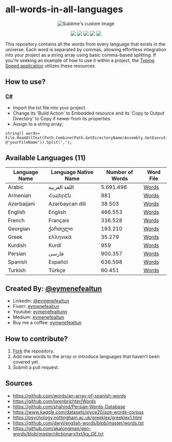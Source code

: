 # all-words-in-all-languages

<p align="center">
  <img src="https://github.com/eymenefealtun/all-words-in-all-languages/blob/main/mainBanner.png?raw=true" alt="Sublime's custom image"/>
</p>
<p align="center">
         <a href="#backers" alt="Backers on Open Collective">
        <img src="https://img.shields.io/github/commit-activity/t/eymenefealtun/all-words-in-all-languages?style=plastic" /></a>
        <a href="#backers" alt="Backers on Open Collective">
       <img src="https://img.shields.io/github/repo-size/eymenefealtun/all-words-in-all-languages?style=plastic" /></a>
                <a href="#backers" alt="Backers on Open Collective">
        <img src="https://img.shields.io/github/stars/eymenefealtun/all-words-in-all-languages?style=plastic" /></a>
                <a href="#backers" alt="Backers on Open Collective">
        <img src="https://img.shields.io/github/watchers/eymenefealtun/all-words-in-all-languages?style=plastic" /></a>
                <a href="#backers" alt="Backers on Open Collective">
        <img src="https://img.shields.io/github/forks/eymenefealtun/all-words-in-all-languages?style=plastic" /></a>
</p>

This repository contains all the words from every language that exists in the universe. Each word is separated by commas, allowing effortless integration into your project as a string array using basic comma-based splitting. If you're seeking an example of how to use it within a project, the [Typing Speed application](https://github.com/eymenefealtun/TarotTyping) utilizes these resources.
  ## How to use?
### [C#](https://learn.microsoft.com/en-us/dotnet/csharp/)
  * Import the txt file into your project.
  * Change its 'Build Action' to Embedded resource and its 'Copy to Output Directory' to Copy if newer from its properties.
  * Assign to a string array;
```plaintext
string[] words= File.ReadAllText(Path.Combine(Path.GetDirectoryName(Assembly.GetExecutingAssembly().Location), @"yourFileName")).Split(',');
```
## Available Languages (11)

| Language Name      | Language Native Name | Number of Words         | Word File               |
| ------------------ | -------------------- | ----------------------- | ----------------------- |
| Arabic             | اللغة العربية            |                   5.691.498 |[Words](https://github.com/eymenefealtun/all-words-in-all-languages/blob/main/Arabic/Arabic-5.691.498.txt)  |
| Armenian             |   Հայերէն         |                 981  |[Words](https://github.com/eymenefealtun/all-words-in-all-languages/blob/main/Armenian/Armenian-981.txt)  |
| Azerbaijani        | Azərbaycan dili        |        38.503             |[Words](https://github.com/eymenefealtun/all-words-in-all-languages/blob/main/Azerbaijani/Azerbaijani-38.503.txt)  |
| English            | English              |   466.553              |[Words](https://github.com/eymenefealtun/all-words-in-all-languages/blob/main/English/English-466.553.txt)  |
| French             | Français               |      336.528                 |[Words](https://github.com/eymenefealtun/all-words-in-all-languages/blob/main/French/French-336.528.txt)  |
| Georgian             | ქართული               |      193.210                 |[Words](https://github.com/eymenefealtun/all-words-in-all-languages/blob/main/Georgian/Georgian-193.210.txt)  |
| Greek             | ελληνικά               |      35.279               |[Words](https://github.com/eymenefealtun/all-words-in-all-languages/blob/main/Greek/Greek-35.279.txt)  |
| Kurdish            | Kurdî               |      959                  |[Words](https://github.com/eymenefealtun/all-words-in-all-languages/blob/main/Kurdish/Kurdish-959.txt)  |
| Persian            | فارسی               |      900.357                 |[Words](https://github.com/eymenefealtun/all-words-in-all-languages/blob/main/Persian/Persian-900.357.txt)  |
| Spanish            | Español               |      636.598                 |[Words](https://github.com/eymenefealtun/all-words-in-all-languages/blob/main/Spanish/Spanish-636.598.txt)  |
| Turkish            | Türkçe               |      60.451                   |[Words](https://github.com/eymenefealtun/all-words-in-all-languages/blob/main/Turkish/Turkish-60.451.txt)  |

## Created By: [@eymenefealtun](https://github.com/eymenefealtun)
* Linkedin: [@eymenefealtun](https://www.linkedin.com/in/eymen-efe-altun-a1681821b)
* Fiverr: [eymenefealtun](https://www.fiverr.com/eymenefealtun?public_mode=true)
* Youtube: [eymenefealtunn](https://www.youtube.com/@eymenefealtunn/videos)
* Medium: [eymenefealtun](https://medium.com/@eymenefealtun18) 
* Buy me a coffee: [eymenefealtun](https://www.buymeacoffee.com/altuneymenefe) 

## How to contribute?
 1. [Fork](https://github.com/eymenefealtun/all-words-in-all-languages/fork) the repository.
 2. Add new words to the array or introduce languages that haven't been covered yet.
 3. Submit a pull request.

## Sources
* https://github.com/words/an-array-of-spanish-words
* https://github.com/lorenbrichter/Words
* https://github.com/shahind/Persian-Words-Database
* https://www.kaggle.com/datasets/slyce20/aze-words-corpus
* https://psychology.nottingham.ac.uk/greeklex/greeklex1.html
* https://github.com/dwyl/english-words/blob/master/words.txt
* https://github.com/akalongman/geo-words/blob/master/dictionary/txt/ka_GE.txt
